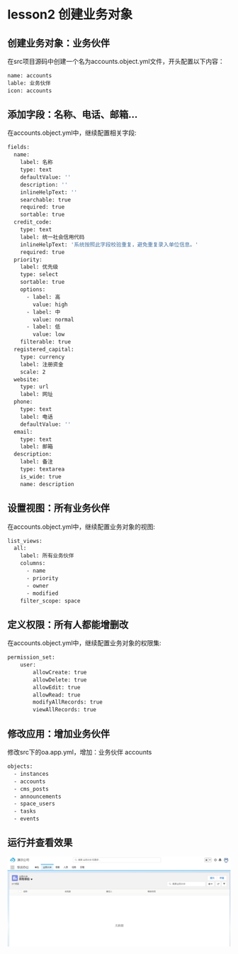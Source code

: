 # lesson2   创建业务对象

## 创建业务对象：业务伙伴

在src项目源码中创建一个名为accounts.object.yml文件，开头配置以下内容：

```bash
name: accounts
lable: 业务伙伴
icon: accounts
```
## 添加字段：名称、电话、邮箱...

在accounts.object.yml中，继续配置相关字段:

```bash
fields:
  name:
    label: 名称
    type: text
    defaultValue: ''
    description: ''
    inlineHelpText: ''
    searchable: true
    required: true
    sortable: true
  credit_code:
    type: text
    label: 统一社会信用代码
    inlineHelpText: '系统按照此字段校验重复，避免重复录入单位信息。'
    required: true
  priority:
    label: 优先级
    type: select
    sortable: true
    options:
      - label: 高
        value: high
      - label: 中
        value: normal
      - label: 低
        value: low
    filterable: true
  registered_capital:
    type: currency
    label: 注册资金
    scale: 2
  website:
    type: url
    label: 网址
  phone:
    type: text
    label: 电话
    defaultValue: ''
  email:
    type: text
    label: 邮箱
  description:
    label: 备注
    type: textarea
    is_wide: true
    name: description
 ```

## 设置视图：所有业务伙伴

在accounts.object.yml中，继续配置业务对象的视图:

```bash
list_views:
  all:
    label: 所有业务伙伴
    columns:
      - name
      - priority
      - owner
      - modified
    filter_scope: space
```

## 定义权限：所有人都能增删改

在accounts.object.yml中，继续配置业务对象的权限集:

```bash
permission_set:
	user:
		allowCreate: true
		allowDelete: true
		allowEdit: true
		allowRead: true
		modifyAllRecords: true
		viewAllRecords: true
```

## 修改应用：增加业务伙伴

修改src下的oa.app.yml，增加：业务伙伴 accounts

```bash
objects: 
  - instances
  - accounts
  - cms_posts
  - announcements
  - space_users
  - tasks
  - events
```

## 运行并查看效果


![业务伙伴](/website/static/assets/guide_3.png)
